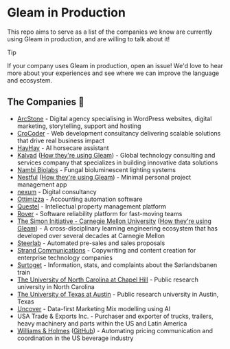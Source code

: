 # Gleam in Production

This repo aims to serve as a list of the companies we know are currently using Gleam in production,
and are willing to talk about it!

> [!TIP]
> If your company uses Gleam in production, open an issue! We'd love to hear more about your
> experiences and see where we can improve the language and ecosystem.

## The Companies 💜

- [ArcStone](https://www.arcstone.com/) - Digital agency specialising in WordPress websites, digital marketing, storytelling, support and hosting
- [CroCoder](https://www.crocoder.dev/) - Web development consultancy delivering scalable solutions that drive real business impact
- [HayHay](https://www.hayhayapp.se/) - AI horsecare assistant
- [Kalvad](https://www.kalvad.com/) ([How they're using Gleam](https://blog.kalvad.com/unmasking-http-logs-from-blind-spots-to-full-visibility-with-gleam-and-quickwit/)) - Global technology consulting and services company that specializes in building innovative data solutions
- [Nambi Biolabs](https://nambi.ca/) - Fungal bioluminescent lighting systems
- [Nestful](https://nestful.app/) ([How they're using Gleam](https://blog.nestful.app/p/why-i-rewrote-nestful-in-gleam)) - Minimal personal project management app
- [nexum](https://www.nexum.com/en) - Digital consultancy
- [Ottimizza](https://ottimizza.com.br/) - Accounting automation software
- [Questel](https://www.questel.com/) - Intellectual property management platform
- [Rover](https://getrover.com) - Software reliability platform for fast-moving teams
- [The Simon Initiative - Carnegie Mellon University](https://www.cmu.edu/simon/) ([How they're using Gleam](https://github.com/Simon-Initiative/lti-example-tool)) - A cross-disciplinary learning engineering ecosystem that has developed over several decades at Carnegie Mellon
- [Steerlab](https://www.steerlab.ai/) - Automated pre-sales and sales proposals
- [Strand Communications](https://strand-uk.com) - Copywriting and content creation for enterprise technology companies
- [Surtoget](https://surtoget.no/) - Information, stats, and complaints about the Sørlandsbanen train
- [The University of North Carolina at Chapel Hill](https://www.unc.edu/) - Public research university in North Carolina
- [The University of Texas at Austin](https://www.utexas.edu/) - Public research university in Austin, Texas
- [Uncover](https://www.uncover.co/) - Data-first Marketing Mix modelling using AI
- USA Trade & Exports Inc. - Purchaser and exporter of trucks, trailers, heavy machinery and parts within the US and Latin America
- [Williams & Holmes](https://www.williamsandholmes.com/) ([GitHub](https://github.com/williamsandholmes/williamsandholmes.com)) - Automating pricing communication and
  coordination in the US beverage industry

